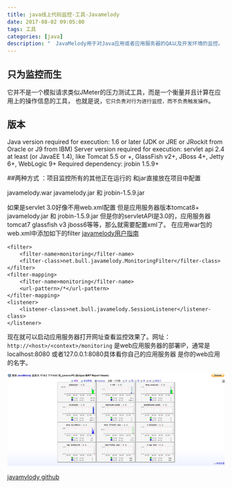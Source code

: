 ```yaml
---
title: java线上代码监控-工具-Javamelody
date: 2017-08-02 09:05:00
tags: 工具
categories: [java]
description: "　JavaMelody用于对Java应用或者应用服务器的QA以及开发环境的监控。 "
---
```


## 只为监控而生

它并不是一个模拟请求类似JMeter的压力测试工具，而是一个衡量并且计算在应用上的操作信息的工具，
也就是说，`它只负责对行为进行监控，而不负责触发操作`。

## 版本

Java version required for execution: 1.6 or later (JDK or JRE or JRockit from Oracle or J9 from IBM)
Server version required for execution: servlet api 2.4 at least (or JavaEE 1.4), like Tomcat 5.5 or +, GlassFish v2+, JBoss 4+, Jetty 6+, WebLogic 9+
Required dependency: jrobin 1.5.9+

##两种方式 ：项目监控所有的其他正在运行的  和jar直接放在项目中配置

javamelody.war   javamelody.jar 和 jrobin-1.5.9.jar

如果是servlet 3.0好像不用web.xml配置 但是应用服务器版本tomcat8+  javamelody.jar 和 jrobin-1.5.9.jar
但是你的servletAPI是3.0的，应用服务器tomcat7 glassfish v3 jboss6等等，那么就需要配置xml了。
在应用war包的web.xml中添加如下的filter
[javamelody用户指南](https://github.com/javamelody/javamelody/wiki/UserGuide)

```
<filter>
    <filter-name>monitoring</filter-name>
    <filter-class>net.bull.javamelody.MonitoringFilter</filter-class>
</filter>
<filter-mapping>
    <filter-name>monitoring</filter-name>
    <url-pattern>/*</url-pattern>
</filter-mapping>
<listener>
    <listener-class>net.bull.javamelody.SessionListener</listener-class>
</listener>

```

现在就可以启动应用服务器打开网址查看监控效果了。网址：`http://<host>/<context>/monitoring`
<host>是web应用服务器的部署IP，通常是localhost:8080 或者127.0.0.1:8080具体看你自己的应用服务器
<context>是你的web应用的名字。


![效果](java线上代码监控-工具-Javamelody/20170802.PNG)


[javamylody github ](https://github.com/javamelody/javamelody)